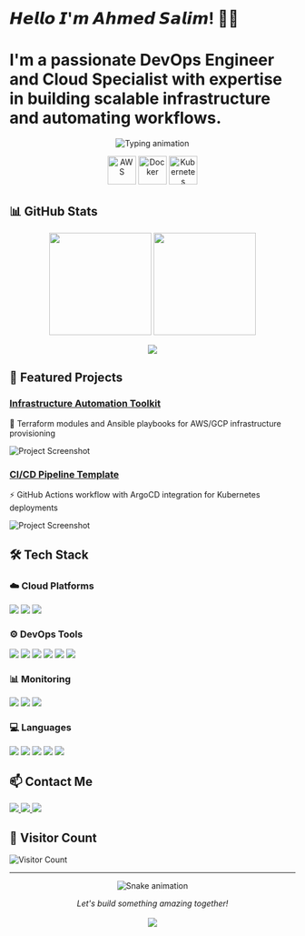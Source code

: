 # 𝙃𝙚𝙡𝙡𝙤 𝙄'𝙢 𝘼𝙝𝙢𝙚𝙙 𝙎𝙖𝙡𝙞𝙢! 👨‍💻
# I'm a passionate DevOps Engineer and Cloud Specialist with expertise in building scalable infrastructure and automating workflows.

<p align="center">
  <img src="https://readme-typing-svg.demolab.com?font=Fira+Code&weight=700&size=24&duration=3000&pause=1000&color=00FFFF&center=true&vCenter=true&width=500&lines=DevOps+Engineer;Cloud+Architect;Automation+Specialist" alt="Typing animation" />
</p>

<p align="center">
  <img src="https://techstack-generator.vercel.app/aws-icon.svg" width="50" height="50" alt="AWS" />
  <img src="https://techstack-generator.vercel.app/docker-icon.svg" width="50" height="50" alt="Docker" />
  <img src="https://techstack-generator.vercel.app/kubernetes-icon.svg" width="50" height="50" alt="Kubernetes" />

## 📊 GitHub Stats
<p align="center">
  <img height="180em" src="https://github-readme-stats.vercel.app/api?username=ahmed7100&show_icons=true&theme=dark&include_all_commits=true&count_private=true&bg_color=000000&title_color=00ffff&text_color=ffffff&icon_color=00ffff" />
  <img height="180em" src="https://github-readme-stats.vercel.app/api/top-langs/?username=ahmed7100&layout=compact&langs_count=6&theme=dark&bg_color=000000&title_color=00ffff&text_color=ffffff&hide=Jupyter%20Notebook" />
</p>
<p align="center">
  <img src="https://github-readme-streak-stats.herokuapp.com/?user=ahmed7100&theme=black-ice&background=000000&stroke=00ffff&ring=00ffff&fire=00ffff&currStreakNum=ffffff&sideNums=ffffff&currStreakLabel=ffffff&sideLabels=ffffff&dates=ffffff" />
</p>

## 🚀 Featured Projects

### [Infrastructure Automation Toolkit](https://github.com/ahmed7100/infra-automation)
🚀 Terraform modules and Ansible playbooks for AWS/GCP infrastructure provisioning

![Project Screenshot](https://via.placeholder.com/400x200/000000/00ffff?text=Infra+Automation)

### [CI/CD Pipeline Template](https://github.com/ahmed7100/cicd-pipeline)
⚡ GitHub Actions workflow with ArgoCD integration for Kubernetes deployments

![Project Screenshot](https://via.placeholder.com/400x200/000000/00ffff?text=CI/CD+Pipeline)

## 🛠 Tech Stack

### ☁️ Cloud Platforms
<p align="left">
<img src="https://img.shields.io/badge/AWS-232F3E?style=for-the-badge&logo=amazon-aws&logoColor=white" />
<img src="https://img.shields.io/badge/Google_Cloud-4285F4?style=for-the-badge&logo=google-cloud&logoColor=white" />
<img src="https://img.shields.io/badge/Azure-0078D4?style=for-the-badge&logo=microsoft-azure&logoColor=white" />
</p>

### ⚙️ DevOps Tools
<p align="left">
<img src="https://img.shields.io/badge/Docker-2496ED?style=for-the-badge&logo=docker&logoColor=white" />
<img src="https://img.shields.io/badge/Kubernetes-326CE5?style=for-the-badge&logo=kubernetes&logoColor=white" />
<img src="https://img.shields.io/badge/Terraform-7B42BC?style=for-the-badge&logo=terraform&logoColor=white" />
<img src="https://img.shields.io/badge/Ansible-EE0000?style=for-the-badge&logo=ansible&logoColor=white" />
<img src="https://img.shields.io/badge/ArgoCD-EF7B4D?style=for-the-badge&logo=argo&logoColor=white" />
<img src="https://img.shields.io/badge/GitHub_Actions-2088FF?style=for-the-badge&logo=github-actions&logoColor=white" />
</p>

### 📊 Monitoring
<p align="left">
<img src="https://img.shields.io/badge/Prometheus-E6522C?style=for-the-badge&logo=prometheus&logoColor=white" />
<img src="https://img.shields.io/badge/Grafana-F46800?style=for-the-badge&logo=grafana&logoColor=white" />
<img src="https://img.shields.io/badge/Elastic-005571?style=for-the-badge&logo=elastic&logoColor=white" />
</p>

### 💻 Languages
<p align="left">
<img src="https://img.shields.io/badge/Python-3776AB?style=for-the-badge&logo=python&logoColor=white" />
<img src="https://img.shields.io/badge/JavaScript-F7DF1E?style=for-the-badge&logo=javascript&logoColor=black" />
<img src="https://img.shields.io/badge/Bash-4EAA25?style=for-the-badge&logo=gnu-bash&logoColor=white" />
<img src="https://img.shields.io/badge/HTML5-E34F26?style=for-the-badge&logo=html5&logoColor=white" />
<img src="https://img.shields.io/badge/CSS3-1572B6?style=for-the-badge&logo=css3&logoColor=white" />
</p>

## 📫 Contact Me
<p align="left">
  <a href="ahmedsalimtatahnyuykighan@gmail.com">
    <img src="https://img.shields.io/badge/Gmail-D14836?style=for-the-badge&logo=gmail&logoColor=white" />
  </a>
  <a href="https://www.linkedin.com/in/ahmed-salim-124240255">
    <img src="https://img.shields.io/badge/LinkedIn-0077B5?style=for-the-badge&logo=linkedin&logoColor=white" />
  </a>
  <a href="https://wa.me/237671003829">
    <img src="https://img.shields.io/badge/Whatsapp-1DA1F2?style=for-the-badge&logo=whatsapp&logoColor=white" />
  </a>
</p>

## 🌟 Visitor Count
![Visitor Count](https://visitor-badge.laobi.icu/badge?page_id=ahmed7100.ahmed7100)

---

<p align="center">
  <img src="https://raw.githubusercontent.com/ahmed7100/ahmed7100/output/github-contribution-grid-snake.svg" alt="Snake animation"/>
</p>

<p align="center"> 
  <i>Let's build something amazing together!</i>
  <br><br>
  <img src="https://img.shields.io/badge/Open_for-Collaboration-00ffff?style=for-the-badge&logo=github" />
</p>
